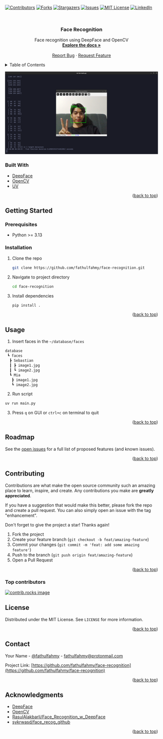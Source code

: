 <!-- Improved compatibility of back to top link: See: https://github.com/othneildrew/Best-README-Template/pull/73 -->

<a id="readme-top"></a>

<!-- PROJECT SHIELDS -->
<!--
*** I'm using markdown "reference style" links for readability.
*** Reference links are enclosed in brackets [ ] instead of parentheses ( ).
*** See the bottom of this document for the declaration of the reference variables
*** for contributors-url, forks-url, etc. This is an optional, concise syntax you may use.
*** https://www.markdownguide.org/basic-syntax/#reference-style-links
-->

[![Contributors][contributors-shield]][contributors-url]
[![Forks][forks-shield]][forks-url]
[![Stargazers][stars-shield]][stars-url]
[![Issues][issues-shield]][issues-url]
[![MIT License][license-shield]][license-url]
[![LinkedIn][linkedin-shield]][linkedin-url]

<!-- PROJECT LOGO -->
<br />
<div align="center">
  <!-- <a href="https://github.com/fathulfahmy/face-recognition">
    <img src="images/logo.png" alt="Logo" width="80" height="80">
  </a> -->

<h3 align="center">Face Recognition</h3>

  <p align="center">
    Face recognition using DeepFace and OpenCV
    <br />
    <a href="https://github.com/fathulfahmy/face-recognition"><strong>Explore the docs »</strong></a>
    <br />
    <br />
    <a href="https://github.com/fathulfahmy/face-recognition/issues/new?template=bug-report.yml">Report Bug</a>
    &middot;
    <a href="https://github.com/fathulfahmy/face-recognition/issues/new?template=feature-request.yml">Request Feature</a>
  </p>
</div>

<!-- TABLE OF CONTENTS -->
<details>
  <summary>Table of Contents</summary>
  <ol>
    <li><a href="#built-with">Built With</a></li>
    <li>
      <a href="#getting-started">Getting Started</a>
      <ul>
        <li><a href="#prerequisites">Prerequisites</a></li>
        <li><a href="#installation">Installation</a></li>
      </ul>
    </li>
    <li><a href="#usage">Usage</a></li>
    <li><a href="#roadmap">Roadmap</a></li>
    <li><a href="#contributing">Contributing</a></li>
    <li><a href="#license">License</a></li>
    <li><a href="#contact">Contact</a></li>
    <li><a href="#acknowledgments">Acknowledgments</a></li>
  </ol>
</details>

![Face recognition using DeepFace and OpenCV][product-screenshot]

### Built With

- [DeepFace](https://github.com/serengil/deepface)
- [OpenCV](https://pypi.org/project/opencv-python/)
- [UV](https://docs.astral.sh/uv/)

<p align="right">(<a href="#readme-top">back to top</a>)</p>

<!-- GETTING STARTED -->

## Getting Started

### Prerequisites

- Python >= 3.13

### Installation

1. Clone the repo
   ```sh
   git clone https://github.com/fathulfahmy/face-recognition.git
   ```
2. Navigate to project directory
   ```sh
   cd face-recognition
   ```
3. Install dependencies
   ```sh
   pip install .
   ```

<p align="right">(<a href="#readme-top">back to top</a>)</p>

<!-- USAGE EXAMPLES -->

## Usage

1. Insert faces in the `~/database/faces`

```
database
 ┗ faces
  ┣ Sebastian
  ┃ ┣ image1.jpg
  ┃ ┗ image2.jpg
  ┗ Mia
   ┣ image1.jpg
   ┗ image2.jpg
```

2. Run script

```sh
uv run main.py
```

3. Press `q` on GUI or `ctrl+c` on terminal to quit

<p align="right">(<a href="#readme-top">back to top</a>)</p>

<!-- ROADMAP -->

## Roadmap

See the [open issues](https://github.com/fathulfahmy/face-recognition/issues) for a full list of proposed features (and known issues).

<p align="right">(<a href="#readme-top">back to top</a>)</p>

<!-- CONTRIBUTING -->

## Contributing

Contributions are what make the open source community such an amazing place to learn, inspire, and create. Any contributions you make are **greatly appreciated**.

If you have a suggestion that would make this better, please fork the repo and create a pull request. You can also simply open an issue with the tag "enhancement".

Don't forget to give the project a star! Thanks again!

1. Fork the project
2. Create your feature branch (`git checkout -b feat/amazing-feature`)
3. Commit your changes (`git commit -m 'feat: add some amazing feature'`)
4. Push to the branch (`git push origin feat/amazing-feature`)
5. Open a Pull Request

<p align="right">(<a href="#readme-top">back to top</a>)</p>

### Top contributors

<a href="https://github.com/fathulfahmy/face-recognition/graphs/contributors">
  <img src="https://contrib.rocks/image?repo=fathulfahmy/face-recognition" alt="contrib.rocks image" />
</a>

<!-- LICENSE -->

## License

Distributed under the MIT License. See `LICENSE` for more information.

<p align="right">(<a href="#readme-top">back to top</a>)</p>

<!-- CONTACT -->

## Contact

Your Name - [@fathulfahmy](https://linkedin.com/in/fathulfahmy) - fathulfahmy@protonmail.com

Project Link: [https://github.com/fathulfahmy/face-recognition](https://github.com/fathulfahmy/face-recognition)

<p align="right">(<a href="#readme-top">back to top</a>)</p>

<!-- ACKNOWLEDGMENTS -->

## Acknowledgments

- [DeepFace](https://github.com/serengil/deepface)
- [OpenCV](https://pypi.org/project/opencv-python/)
- [RasulAlakbarli/Face_Recognition_w_DeepFace](https://github.com/RasulAlakbarli/Face_Recognition_w_DeepFace/blob/master/main.py)
- [sykrwasd/face_recog_github](https://github.com/sykrwasd/face_recog_github/blob/master/app.ipynb)

<p align="right">(<a href="#readme-top">back to top</a>)</p>

<!-- MARKDOWN LINKS & IMAGES -->
<!-- https://www.markdownguide.org/basic-syntax/#reference-style-links -->

[contributors-shield]: https://img.shields.io/github/contributors/fathulfahmy/face-recognition.svg?style=for-the-badge
[contributors-url]: https://github.com/fathulfahmy/face-recognition/graphs/contributors
[forks-shield]: https://img.shields.io/github/forks/fathulfahmy/face-recognition.svg?style=for-the-badge
[forks-url]: https://github.com/fathulfahmy/face-recognition/network/members
[stars-shield]: https://img.shields.io/github/stars/fathulfahmy/face-recognition.svg?style=for-the-badge
[stars-url]: https://github.com/fathulfahmy/face-recognition/stargazers
[issues-shield]: https://img.shields.io/github/issues/fathulfahmy/face-recognition.svg?style=for-the-badge
[issues-url]: https://github.com/fathulfahmy/face-recognition/issues
[license-shield]: https://img.shields.io/github/license/fathulfahmy/face-recognition.svg?style=for-the-badge
[license-url]: https://github.com/fathulfahmy/face-recognition/blob/master/LICENSE
[linkedin-shield]: https://img.shields.io/badge/-LinkedIn-black.svg?style=for-the-badge&logo=linkedin&colorB=555
[linkedin-url]: https://linkedin.com/in/fathulfahmy
[product-screenshot]: docs/screenshot.png
